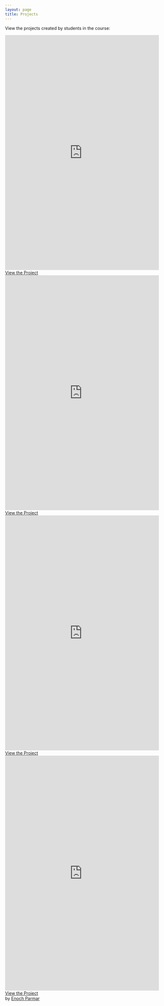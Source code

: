```yaml
---
layout: page
title: Projects
---
```

View the projects created by students in the course:
<div class="card-gallery">
  <div class="card">
    <iframe src="https://www.exhibit.so/exhibits/UB3UKQwmaiTsxgfyUh8Z?embedded=true" width="100%" height="768" allowfullscreen allow="autoplay" frameborder="0"></iframe>
  <a href="https://www.exhibit.so/exhibits/UB3UKQwmaiTsxgfyUh8Z">
    <div class="card-button">View the Project</div>
  </a>
  </div>
   <div class="card">
  <iframe src="https://www.exhibit.so/exhibits/fmllNYL4LL9bZhn4Telx?embedded=true" width="100%" height="768" allowfullscreen allow="autoplay" frameborder="0"></iframe>
  <a href="https://www.exhibit.so/exhibits/fmllNYL4LL9bZhn4Telx">
    <div class="card-button">View the Project</div>
  </a>
  </div>
  <div class="card">
  <iframe src="https://www.exhibit.so/exhibits/aYZhdPTMn2bfclOuza9Q?embedded=true" width="100%" height="768" allowfullscreen allow="autoplay" frameborder="0"></iframe>
    <a href="https://www.exhibit.so/exhibits/aYZhdPTMn2bfclOuza9Q">
    <div class="card-button">View the Project</div>
    </a>
  </div>
  <div class="card">
    <iframe src="https://www.exhibit.so/exhibits/m0Z8snHYpHlWgZby6jIp?embedded=true" width="100%" height="768" allowfullscreen allow="autoplay" frameborder="0"></iframe>
    <a href="https://www.exhibit.so/exhibits/m0Z8snHYpHlWgZby6jIp">
    <div class="card-button">View the Project</div>
    </a>
    by <a href="https://www.google.com/url?sa=t&source=web&rct=j&opi=89978449&url=https://www.linkedin.com/in/enochparmar&ved=2ahUKEwjv9oaY3KyLAxUcjYkEHfp8OdcQFnoECB0QAQ&usg=AOvVaw1Ywxic1Q265JpTm2t4348X">Enoch Parmar</a>
  </div>
</div>
